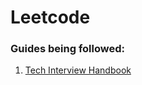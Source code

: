 # Leetcode

### Guides being followed:

1. [Tech Interview Handbook]( https://www.techinterviewhandbook.org/algorithms/study-cheatsheet/ )